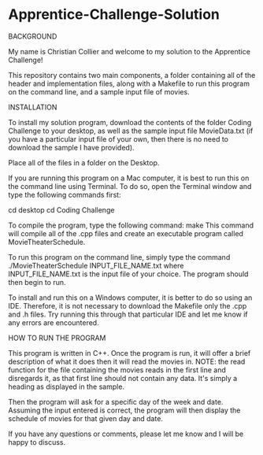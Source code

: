 # Apprentice-Challenge-Solution

BACKGROUND

My name is Christian Collier and welcome to my solution to the Apprentice Challenge!

This repository contains two main components, a folder containing all of the header and implementation files, along with a Makefile to 
run this program on the command line, and a sample input file of movies.

INSTALLATION

To install my solution program, download the contents of the folder Coding Challenge to your desktop, as well as the sample input file 
MovieData.txt (if you have a particular input file of your own, then there is no need to download the sample I have provided).

Place all of the files in a folder on the Desktop.

If you are running this program on a Mac computer, it is best to run this on the command line using Terminal.
To do so, open the Terminal window and type the following commands first:

cd desktop
cd Coding Challenge

To compile the program, type the following command: make
This command will compile all of the .cpp files and create an executable program called MovieTheaterSchedule.

To run this program on the command line, simply type the command ./MovieTheaterSchedule INPUT_FILE_NAME.txt
where INPUT_FILE_NAME.txt is the input file of your choice. The program should then begin to run.

To install and run this on a Windows computer, it is better to do so using an IDE. Therefore, it is not necessary to download the Makefile
only the .cpp and .h files. Try running this through that particular IDE and let me know if any errors are encountered.

HOW TO RUN THE PROGRAM

This program is written in C++. Once the program is run, it will offer a brief description of what it does then it will read the movies in.
NOTE: the read function for the file containing the movies reads in the first line and disregards it, as that first line should not contain
any data.  It's simply a heading as displayed in the sample.

Then the program will ask for a specific day of the week and date.  Assuming the input entered is correct, the program will then display
the schedule of movies for that given day and date.


If you have any questions or comments, please let me know and I will be happy to discuss.
